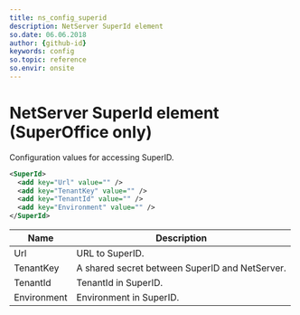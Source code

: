 ```yaml
---
title: ns_config_superid
description: NetServer SuperId element
so.date: 06.06.2018
author: {github-id}
keywords: config
so.topic: reference
so.envir: onsite
---
```


# NetServer SuperId element (SuperOffice only)

Configuration values for accessing SuperID.

```XML
<SuperId>
  <add key="Url" value="" />
  <add key="TenantKey" value="" />
  <add key="TenantId" value="" />
  <add key="Environment" value="" />
</SuperId>
```

| Name | Description |
|---|---|
| Url | URL to SuperID. |
| TenantKey | A shared secret between SuperID and NetServer. |
| TenantId | TenantId in SuperID. |
| Environment | Environment in SuperID. |
